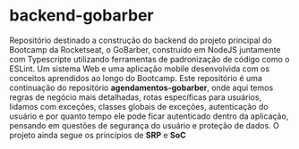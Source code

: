 # backend-gobarber
Repositório destinado a construção do backend do projeto principal do Bootcamp da Rocketseat, o GoBarber, construído em NodeJS juntamente com Typescripte utilizando ferramentas de padronização de código como o ESLint. Um sistema Web e uma aplicação mobile desenvolvida com os conceitos aprendidos ao longo do Bootcamp.
Este repositório é uma continuação do repositório **agendamentos-gobarber**, onde aqui temos regras de negócio mais detalhadas, rotas específicas para usuários, lidamos com exceções, classes globais de exceções,
autenticação do usuário e por quanto tempo ele pode ficar autenticado dentro da aplicação, pensando em questões de segurança do usuário e proteção de dados. O projeto ainda segue os princípios de
**SRP** e **SoC**
